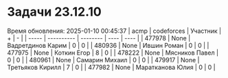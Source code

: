# Задачи 23.12.10
Время обновления: 2025-01-10 00:45:37
| acmp  | codeforces | Участник | +    | -    |
| ----- | ---------- | -------- | ---- | ---- |
| 477978 | None | Вадретдинов Карим | 0 | 0 |
| 480936 | None | Ившин Роман | 0 | 0 |
| 477975 | None | Коткин Егор | 8 | 0 |
| 478222 | None | Мясников Павел | 0 | 0 |
| 480961 | None | Самарин Михаил | 0 | 0 |
| 479917 | None | Третьяков Кирилл | 7 | 0 |
| 477982 | None | Маратканова Юлия | 0 | 0 |
